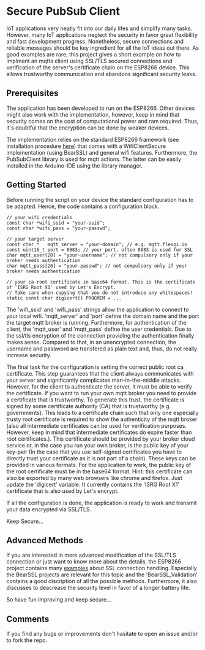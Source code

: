 Secure PubSub Client
=================

IoT applications very neatly fit into our daily lifes and simplify many tasks. However, many IoT applications neglect the security in favor great flexibility and fast development progress. Nonetheless, secure connections and reliable messages should be key ingredient for all the IoT ideas out there. As good examples are rare, this project gives a short example on how to implment an mqtts client using SSL/TLS secured connections and verification of the server's certificate chain on the ESP8266 device. This allows trustworthy communication and abandons significant security leaks.

## Prerequisites

The application has been developed to run on the ESP8266. Other devices might also work with the implementation, however, keep in mind that security comes on the cost of computational power and ram required. Thus, it's doubtful that the encryption can be done by weaker devices.

The implementation relies on the standard ESP8266 framework (see installation procedure [here](https://dzone.com/articles/programming-the-esp8266-with-the-arduino-ide-in-3)) that comes with a WifiClientSecure implementation (using BearSSL) and general wifi features. Furthermore, the PubSubClient library is used for mqtt actions. The latter can be easily installed in the Arduino-IDE using the library manager.

## Getting Started

Before running the script on your device the standard configuration has to be adapted. Hence, the code contains a configuration block.

```
// your wifi credentials
const char *wifi_ssid = "your-ssid";
const char *wifi_pass = "your-passwd";

// your target server
const char *   mqtt_server = "your-domain"; // e.g. mqtt.flespi.io
const uint16_t port = 8883; // your port. often 8883 is used for SSL
char mqtt_user[20] = "your-username"; // not compulsory only if your broker needs authentication
char mqtt_pass[20] = "your-passwd"; // not compulsory only if your broker needs authentication

// your ca root certificate in base64 format. This is the certificate of 'ISRG Root X1' used by Let's Encrypt.
// Take care when copying that you do not introduce any whitespaces!
static const char digicert[] PROGMEM = ...
```

The 'wifi_ssid' and 'wifi_pass' strings allow the application to connect to your local wifi. 'mqtt_server' and 'port' define the domain name and the port the target mqtt broker is running. Furthermore, for authentication of the client, the 'mqtt_user' and 'mqtt_pass' define the user credentials. Due to the ssl/tls encryption of the connection providing the authentication finally makes sense. Compared to that, in an unencrypted connection, the username and password are transfered as plain text and, thus, do not really increase security.

The final task for the configuration is setting the correct public root ca certificate. This step guarantees that the client always communicates with your server and significantly complicates man-in-the-middle attacks. However, for the client to authenticate the server, it must be able to verify the certificate. If you want to run your own mqtt broker you need to provide a certificate that is trustworthy. To generate this trust, the certificate is signed by some certificate authority (CA) that is trustworthy (e.g. governments). This leads to a certificate chain such that only one especially trusty root certificate is required to show the authenticity of the mqtt broker (also all intermediate certificates can be used for verification purposes. However, keep in mind that intermediate certificates do expire faster than root certificates.). This certificate should be provided by your broker cloud service or, in the case you run your own broker, is the public key of your key-pair (In the case that you use self-signed certificates you have to directly trust your certificate as it is not part of a chain). These keys can be provided in various formats. For the application to work, the public key of the root certificate must be in the base64 format. Hint: this certificate can also be exported by many web browsers like chrome and firefox. Just update the 'digicert' variable. It currently contains the 'ISRG Root X1' certificate that is also used by Let's encrypt.

If all the configuration is done, the application is ready to work and transmit your data encrypted via SSL/TLS.

Keep Secure...

## Advanced Methods

If you are interested in more advanced modification of the SSL/TLS connection or just want to know more about the details, the ESP8266 project contains many [examples](https://github.com/esp8266/Arduino/tree/master/libraries/ESP8266WiFi/examples) about SSL connection handling. Especially the BearSSL projects are relevant for this topic and the 'BearSSL_Validation' contains a good discription of all the possible methods. Furthermore, it also discusses to deacrease the security level in favor of a longer battery life.

So have fun improving and keep secure...

## Comments

If you find any bugs or improvements don't hasitate to open an issue and/or to fork the repo.